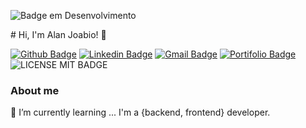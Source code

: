 ![Badge em Desenvolvimento](http://img.shields.io/static/v1?label=STATUS&message=EM%20DESENVOLVIMENTO&color=GREEN&style=for-the-badge)

<p> 
# Hi, I'm Alan Joabio! 👋
</p>

[![Github Badge](https://img.shields.io/badge/-Github-000?style=flat-square&logo=Github&logoColor=white&link=https://github.com/AlanJoabio)](https://github.com/AlanJoabio)
[![Linkedin Badge](https://img.shields.io/badge/-LinkedIn-blue?style=flat-square&logo=Linkedin&logoColor=white&link=https://www.linkedin.com/mwlite/in/alan-joabio-souza-04452a134)](https://www.linkedin.com/mwlite/in/alan-joabio-souza-04452a134/)
[![Gmail Badge](https://img.shields.io/badge/-Gmail-red?style=flat-square&logo=Gmail&logoColor=white)](alanjmsq@gmail.com)
[![Portifolio Badge](https://img.shields.io/badge/-Portfolio-green?style=flat-square&logo=Portfolio&logoColor=white&link=https://github.com/AlanJoabio)](https://github.com/AlanJoabio)
![LICENSE MIT BADGE](https://img.shields.io/github/license/AlanJoabio/AlanJoabio)






### About me
🌱 I’m currently learning ...
I'm a {backend, frontend} developer. 

<!--
**AlanJoabio/AlanJoabio** is a ✨ _special_ ✨ repository because its `README.md` (this file) appears on your GitHub profile.

Here are some ideas to get you started:

- 🔭 I’m currently working on ...
- 🌱 I’m currently learning ...
- 👯 I’m looking to collaborate on ...
- 🤔 I’m looking for help with ...
- 💬 Ask me about ...
- 📫 How to reach me: ...
- 😄 Pronouns: ...
- ⚡ Fun fact: ...
-->
